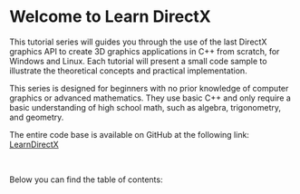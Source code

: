 # Welcome to Learn DirectX

This tutorial series will guides you through the use of the last DirectX graphics API to create 3D graphics applications in C++ from scratch, for Windows and Linux. Each tutorial will present a small code sample to illustrate the theoretical concepts and practical implementation.

This series is designed for beginners with no prior knowledge of computer graphics or advanced mathematics. They use basic C++ and only require a basic understanding of high school math, such as algebra, trigonometry, and geometry.

The entire code base is available on GitHub at the following link: <a href="https://github.com/PAMinerva/LearnDirectX" target="_blank">LearnDirectX</a>

<br>

Below you can find the table of contents:

```{tableofcontents}
```